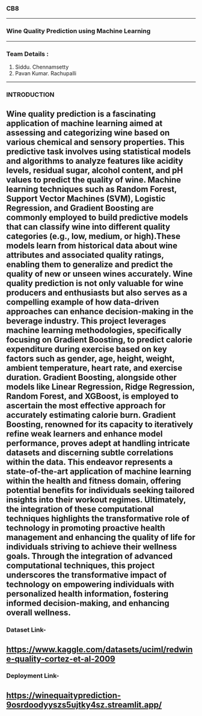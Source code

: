 ### CB8
-----------------------------------------------------------------------------------------------------
### Wine Quality Prediction using Machine Learning
------------------------------------------------------------------------------------------------------
### Team Details :
1. Siddu. Chennamsetty
2. Pavan Kumar. Rachupalli

------------------------------------------------------------------------------------------------------  
### INTRODUCTION
  Wine quality prediction is a fascinating application of machine learning aimed at assessing and categorizing wine based on various chemical and sensory properties. This predictive task involves using statistical models and algorithms to analyze features like acidity levels, residual sugar, alcohol content, and pH values to predict the quality of wine. Machine learning techniques such as Random Forest, Support Vector Machines (SVM), Logistic Regression, and Gradient Boosting are commonly employed to build predictive models that can classify wine into different quality categories (e.g., low, medium, or high).These models learn from historical data about wine attributes and associated quality ratings, enabling them to generalize and predict the quality of new or unseen wines accurately. Wine quality prediction is not only valuable for wine producers and enthusiasts but also serves as a compelling example of how data-driven approaches can enhance decision-making in the beverage industry.
This project leverages machine learning methodologies, specifically focusing on Gradient Boosting, to predict calorie expenditure during exercise based on key factors such as gender, age, height, weight, ambient temperature, heart rate, and exercise duration. Gradient Boosting, alongside other models like Linear Regression, Ridge Regression, Random Forest, and XGBoost, is employed to ascertain the most effective approach for accurately estimating calorie burn.
Gradient Boosting, renowned for its capacity to iteratively refine weak learners and enhance model performance, proves adept at handling intricate datasets and discerning subtle correlations within the data. This endeavor represents a state-of-the-art application of machine learning within the health and fitness domain, offering potential benefits for individuals seeking tailored insights into their workout regimes. Ultimately, the integration of these computational techniques highlights the transformative role of technology in promoting proactive health management and enhancing the quality of life for individuals striving to achieve their wellness goals.
Through the integration of advanced computational techniques, this project underscores the transformative impact of technology on empowering individuals with personalized health information,  fostering  informed  decision-making,  and  enhancing  overall  wellness.
------------------------------------------------------------------------------------------------------
### Dataset Link- 
https://www.kaggle.com/datasets/uciml/redwine-quality-cortez-et-al-2009
------------------------------------------------------------------------------------------------------
### Deployment Link-
https://winequaityprediction-9osrdoodyyszs5ujtky4sz.streamlit.app/
-------------------------------------------------------------------------------------------------------




